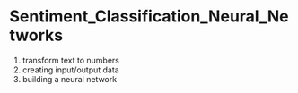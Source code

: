 # Sentiment_Classification_Neural_Networks
1) transform text to numbers
2) creating input/output data
3) building a neural network
